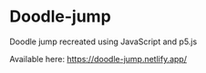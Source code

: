 # Doodle-jump
Doodle jump recreated using JavaScript and p5.js

Available here: https://doodle-jump.netlify.app/
